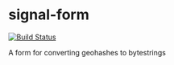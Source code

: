 # signal-form

[![Build Status](https://travis-ci.com/f-o-a-m/signal-form.svg?token=S5ycohXqQwQa9vbXx9fF&branch=master)](https://travis-ci.com/f-o-a-m/signal-form)

A form for converting geohashes to bytestrings
